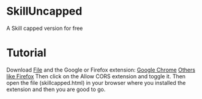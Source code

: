 # SkillUncapped
A Skill capped version for free

# Tutorial
Download [File](https://github.com/user/repo/blob/branch/other_file.md) and the Google or Firefox extension: [Google Chrome](https://chromewebstore.google.com/detail/allow-cors-access-control/lhobafahddgcelffkeicbaginigeejlf) [Others like Firefox](https://addons.mozilla.org/de/firefox/addon/access-control-allow-origin/) Then click on the Allow CORS extension and toggle it. Then open the file (skillcapped.html) in your browser where you installed the extension and then you are good to go.
